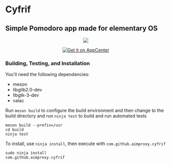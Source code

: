 # Cyfrif
## Simple Pomodoro app made for elementary OS

<div align="center">
  <img src="https://raw.githubusercontent.com/aimproxy/cyfrif/master/media/Screenshot.png">

  [![Get it on AppCenter](https://appcenter.elementary.io/badge.svg)](https://appcenter.elementary.io/com.github.aimproxy.cyfrif)
</div>

### Building, Testing, and Installation

You'll need the following dependencies:
* meson
* libglib2.0-dev
* libgtk-3-dev
* valac

Run `meson build` to configure the build environment and then change to the build directory and run `ninja test` to build and run automated tests

    meson build --prefix=/usr
    cd build
    ninja test

To install, use `ninja install`, then execute with `com.github.aimproxy.cyfrif`

    sudo ninja install
    com.github.aimproxy.cyfrif
